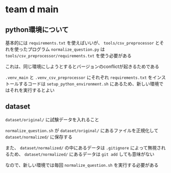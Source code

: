 # team d main

## python環境について

基本的には `requirements.txt` を使えばいいが、 `tools/csv_preprocessor` とそれを使ったプログラム `normalize_question.py`  は `tools/csv_preprocessor/requirements.txt` を使う必要がある

これは、同じ環境にしようとするとバージョンのconflictが起きるためである

`.venv_main` と `.venv_csv_preprocessor` にそれぞれ `requirements.txt` をインストールするコードは `setup_python_environment.sh` にあるため、新しい環境ではそれを実行するとよい

## dataset

`dataset/original/` に試験データを入れること

`normalize_question.sh` が `dataset/original/` にあるファイルを正規化して `dataset/normalized/` に保存する

また、 `dataset/normalized/` の中にあるデータは `.gitignore` によって無視されるため、 `dataset/normalized/` にあるデータは `git add` しても意味がない

なので、新しい環境では毎回 `normalize_question.sh` を実行する必要がある

